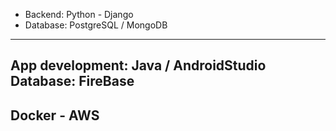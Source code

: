 - Backend: Python - Django
- Database: PostgreSQL / MongoDB
-------------------------------------
App development: Java / AndroidStudio
Database: FireBase
-------------------------------------
Docker - AWS
-------------------------------------



  
